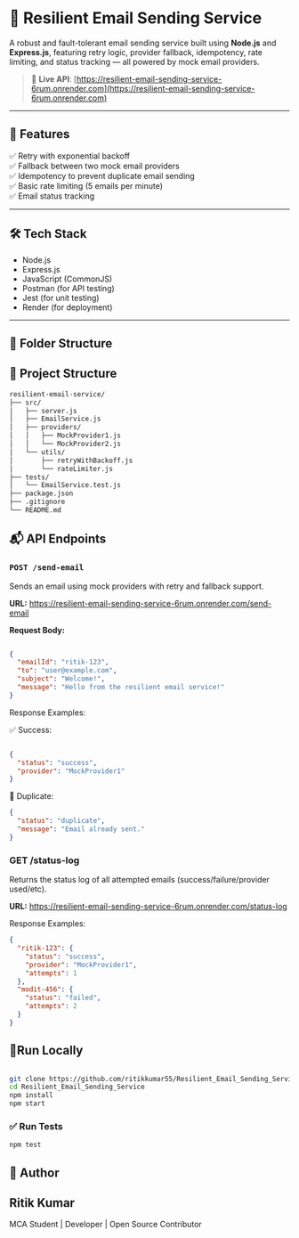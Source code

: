 # 📧 Resilient Email Sending Service

A robust and fault-tolerant email sending service built using **Node.js** and **Express.js**, featuring retry logic, provider fallback, idempotency, rate limiting, and status tracking — all powered by mock email providers.

> 🔗 **Live API**: [https://resilient-email-sending-service-6rum.onrender.com](https://resilient-email-sending-service-6rum.onrender.com)

---

## 🚀 Features

✅ Retry with exponential backoff  
✅ Fallback between two mock email providers  
✅ Idempotency to prevent duplicate email sending  
✅ Basic rate limiting (5 emails per minute)  
✅ Email status tracking  

---

## 🛠️ Tech Stack

- Node.js
- Express.js
- JavaScript (CommonJS)
- Postman (for API testing)
- Jest (for unit testing)
- Render (for deployment)

---

## 📁 Folder Structure

## 📁 Project Structure

```bash
resilient-email-service/
├── src/
│   ├── server.js
│   ├── EmailService.js
│   ├── providers/
│   │   ├── MockProvider1.js
│   │   └── MockProvider2.js
│   └── utils/
│       ├── retryWithBackoff.js
│       └── rateLimiter.js
├── tests/
│   └── EmailService.test.js
├── package.json
├── .gitignore
└── README.md

```

## 📬 API Endpoints

### `POST /send-email`

Sends an email using mock providers with retry and fallback support.

**URL:**
https://resilient-email-sending-service-6rum.onrender.com/send-email


**Request Body:**
```json

{
  "emailId": "ritik-123",
  "to": "user@example.com",
  "subject": "Welcome!",
  "message": "Hello from the resilient email service!"
}
```
Response Examples:

✅ Success:
```json

{
  "status": "success",
  "provider": "MockProvider1"
}
```

🔁 Duplicate:

```json
{
  "status": "duplicate",
  "message": "Email already sent."
}
```
### GET /status-log

Returns the status log of all attempted emails (success/failure/provider used/etc).

**URL:**
https://resilient-email-sending-service-6rum.onrender.com/status-log

Response Examples:
```json
{
  "ritik-123": {
    "status": "success",
    "provider": "MockProvider1",
    "attempts": 1
  },
  "modit-456": {
    "status": "failed",
    "attempts": 2
  }
}
```

## 🧪Run Locally
```bash

git clone https://github.com/ritikkumar55/Resilient_Email_Sending_Service.git
cd Resilient_Email_Sending_Service
npm install
npm start
```

### ✅ Run Tests

```bash
npm test

```
## 🙋 Author
## Ritik Kumar
MCA Student | Developer | Open Source Contributor





